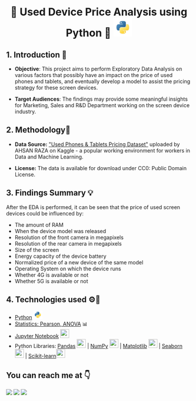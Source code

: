 # <h1 align="center">:iphone: Used Device Price Analysis using Python :iphone: <img src="https://github.com/PrinceCorwin/Useful-tech-icons/blob/main/images/python.png" width="50" height="50"></h1>

## **1. Introduction** :pushpin:

- **Objective**: This project aims to perform Exploratory Data Analysis on various factors that possibly have an impact on the price of used phones and tablets, and eventually develop a model to assist the pricing strategy for these screen devices.

- **Target Audiences**: The findings may provide some meaningful insights for Marketing, Sales and R&D Department working on the screen device industry.

## **2. Methodology**:microscope:

- **Data Source:** ["Used Phones & Tablets Pricing Dataset"](https://www.kaggle.com/datasets/ahsan81/used-handheld-device-data) uploaded by AHSAN RAZA on Kaggle - a popular working environment for workers in Data and Machine Learning.

- **License:** The data is available for download under CC0: Public Domain License.

## **3. Findings Summary** :bulb:

After the EDA is performed, it can be seen that the price of used screen devices could be influenced by: 

+ The amount of RAM
+ When the device model was released
+ Resolution of the front camera in megapixels
+ Resolution of the rear camera in megapixels
+ Size of the screen
+ Energy capacity of the device battery
+ Normalized price of a new device of the same model
+ Operating System on which the device runs
+ Whether 4G is available or not
+ Whether 5G is available or not

## 4. Technologies used ⚙️:satellite:
- [Python](https://coursera.org/share/9633cd154ac74544f87f83434258a90b) <img src="https://github.com/PrinceCorwin/Useful-tech-icons/blob/main/images/python.png" width="24" height="24">
- [Statistics: Pearson, ANOVA](https://www.sagepub.com/sites/default/files/upm-binaries/33663_Chapter4.pdf) :bar_chart:
- [Jupyter Notebook](https://jupyter.org/) <img src="https://user-images.githubusercontent.com/104643138/226098051-177ede6d-3fe5-49a8-8f57-446caf49f94c.png" width="24" height="24">
- Python Libraries: [Pandas](https://pandas.pydata.org/) <img src="https://user-images.githubusercontent.com/104643138/225993416-31cf4034-962c-4842-8821-5a5ccfc8e729.png" width="24" height="24"/> | [NumPy](https://numpy.org/) <img src="https://user-images.githubusercontent.com/104643138/225993758-e1b3af8b-47a0-405d-90ff-b2edeeac3d37.png" width="24" height="24"/> | [Matplotlib](https://matplotlib.org/) <img src="https://user-images.githubusercontent.com/104643138/225994026-078da32e-a169-4f83-9fa4-fc0d00c911c1.png" width="24" height="24"/>
| [Seaborn](https://seaborn.pydata.org/) <img src="https://user-images.githubusercontent.com/104643138/225994199-d9f150a0-27b6-44bc-a581-2e21d7d0e9af.svg" width="24" height="24"/> | [Scikit-learn](https://scikit-learn.org/)<img src="https://user-images.githubusercontent.com/104643138/226148658-1612b9c8-9995-41ec-b3ce-5864f39b61d9.jpeg" width="24" height="24"/>

## You can reach me at 👇
<img href="https://www.facebook.com/dobaophuc98/" src="https://img.shields.io/badge/Facebook-@dobaophuc98-1877F2?style=for-the-badge&logo=Facebook"/>
<img href="https://www.linkedin.com/in/andy-data-analyst/" src="https://img.shields.io/badge/LinkedIn-@Andy_data_analyst-0A66C2?style=for-the-badge&logo=LinkedIn"/>
<img src="https://img.shields.io/badge/Gmail-dobaophuc1998@gmail.com-EA4335?style=for-the-badge&logo=Gmail"/>
